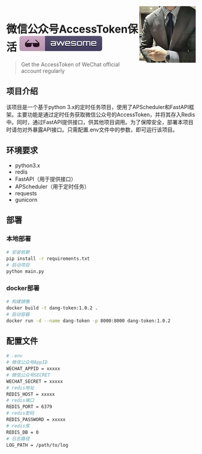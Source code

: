 <img src="42042015.jpg" align="right" />

# 微信公众号AccessToken保活  [![Awesome](badge.svg)](#)
> Get the AccessToken of WeChat official account regularly

## 项目介绍
该项目是一个基于python 3.x的定时任务项目，使用了APScheduler和FastAPI框架。主要功能是通过定时任务获取微信公众号的AccessToken，并将其存入Redis中。同时，通过FastAPI提供接口，供其他项目调用。为了保障安全，部署本项目时请勿对外暴露API接口。只需配置.env文件中的参数，即可运行该项目。

## 环境要求
- python3.x
- redis
- FastAPI（用于提供接口）
- APScheduler（用于定时任务）
- requests
- gunicorn

## 部署
### 本地部署
```bash
# 安装依赖
pip install -r requirements.txt
# 启动项目
python main.py
```
### docker部署
```bash
# 构建镜像
docker build -t dang-token:1.0.2 .
# 启动容器
docker run -d --name dang-token -p 8000:8000 dang-token:1.0.2
```

## 配置文件
```bash
# .env
# 微信公众号AppID
WECHAT_APPID = xxxxx
# 微信公众号SECRET
WECHAT_SECRET = xxxxx
# redis地址
REDIS_HOST = xxxxx
# redis端口
REDIS_PORT = 6379
# redis密码
REDIS_PASSWORD = xxxxx
# redis库
REDIS_DB = 0
# 日志路径
LOG_PATH = /path/to/log
```